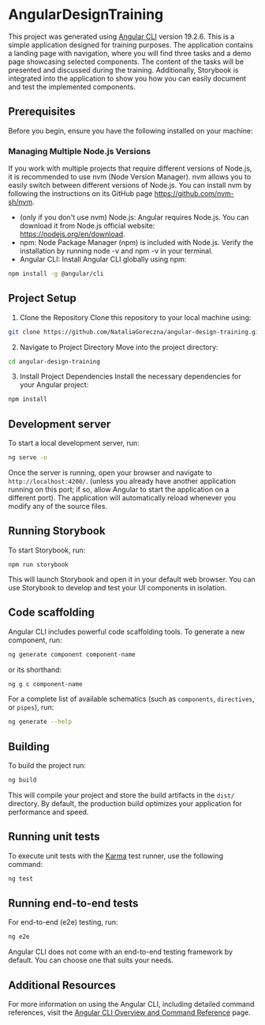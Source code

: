 # AngularDesignTraining

This project was generated using [Angular CLI](https://github.com/angular/angular-cli) version 19.2.6.
This is a simple application designed for training purposes. The application contains a landing page with navigation, where you will find three tasks and a demo page showcasing selected components. The content of the tasks will be presented and discussed during the training. Additionally, Storybook is integrated into the application to show you how you can easily document and test the implemented components.

## Prerequisites

Before you begin, ensure you have the following installed on your machine:

### Managing Multiple Node.js Versions

If you work with multiple projects that require different versions of Node.js, it is recommended to use nvm (Node Version Manager). nvm allows you to easily switch between different versions of Node.js. You can install nvm by following the instructions on its GitHub page https://github.com/nvm-sh/nvm.

- (only if you don't use nvm) Node.js: Angular requires Node.js. You can download it from Node.js official website: https://nodejs.org/en/download.
- npm: Node Package Manager (npm) is included with Node.js. Verify the installation by running node -v and npm -v in your terminal.
- Angular CLI: Install Angular CLI globally using npm:

```bash
npm install -g @angular/cli
````

## Project Setup

1. Clone the Repository
   Clone this repository to your local machine using:

```bash
git clone https://github.com/NataliaGoreczna/angular-design-training.git
```

2. Navigate to Project Directory
   Move into the project directory:

```bash
cd angular-design-training
```

3. Install Project Dependencies
   Install the necessary dependencies for your Angular project:

```bash 
npm install
```

## Development server

To start a local development server, run:

```bash
ng serve -o
```

Once the server is running, open your browser and navigate to `http://localhost:4200/`. (unless you already have another application running on this port; if so, allow Angular to start the application on a different port). The application will automatically reload whenever you modify any of the source files.

## Running Storybook

To start Storybook, run:

```
npm run storybook
```

This will launch Storybook and open it in your default web browser. You can use Storybook to develop and test your UI components in isolation.

## Code scaffolding

Angular CLI includes powerful code scaffolding tools. To generate a new component, run:

```bash
ng generate component component-name
```

or its shorthand:

```bash
ng g c component-name
```

For a complete list of available schematics (such as `components`, `directives`, or `pipes`), run:

```bash
ng generate --help
```

## Building

To build the project run:

```bash
ng build
```

This will compile your project and store the build artifacts in the `dist/` directory. By default, the production build optimizes your application for performance and speed.

## Running unit tests

To execute unit tests with the [Karma](https://karma-runner.github.io) test runner, use the following command:

```bash
ng test
```

## Running end-to-end tests

For end-to-end (e2e) testing, run:

```bash
ng e2e
```

Angular CLI does not come with an end-to-end testing framework by default. You can choose one that suits your needs.

## Additional Resources

For more information on using the Angular CLI, including detailed command references, visit the [Angular CLI Overview and Command Reference](https://angular.dev/tools/cli) page.
